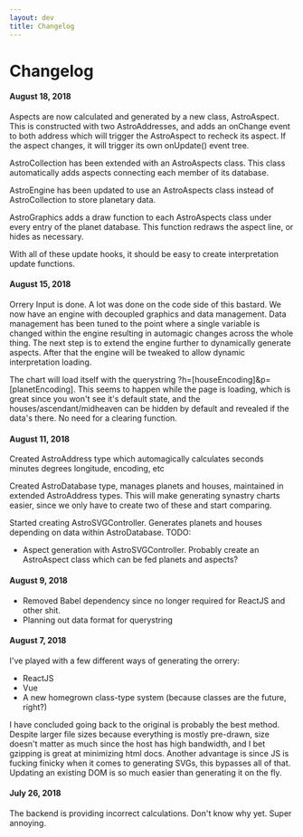 ```yaml
---
layout: dev
title: Changelog
---
```


# Changelog

#### August 18, 2018
Aspects are now calculated and generated by a new class, AstroAspect. This is constructed with two AstroAddresses, and adds an onChange event to both address which will trigger the AstroAspect to recheck its aspect. If the aspect changes, it will trigger its own onUpdate() event tree.

AstroCollection has been extended with an AstroAspects class. This class automatically adds aspects connecting each member of its database.

AstroEngine has been updated to use an AstroAspects class instead of AstroCollection to store planetary data.

AstroGraphics adds a draw function to each AstroAspects class under every entry of the planet database. This function redraws the aspect line, or hides as necessary.

With all of these update hooks, it should be easy to create interpretation update functions.

#### August 15, 2018
Orrery Input is done. A lot was done on the code side of this bastard. We now have an engine with decoupled graphics and data management. Data management has been tuned to the point where a single variable is changed within the engine resulting in automagic changes across the whole thing. The next step is to extend the engine further to dynamically generate aspects. After that the engine will be tweaked to allow dynamic interpretation loading.

The chart will load itself with the querystring ?h=[houseEncoding]&p=[planetEncoding]. This seems to happen while the page is loading, which is great since you won't see it's default state, and the houses/ascendant/midheaven can be hidden by default and revealed if the data's there. No need for a clearing function.

#### August 11, 2018
Created AstroAddress type which automagically calculates seconds minutes degrees longitude, encoding, etc

Created AstroDatabase type, manages planets and houses, maintained in extended AstroAddress types. This will make generating synastry charts easier, since we only have to create two of these and start comparing.

Started creating AstroSVGController. Generates planets and houses depending on data within AstroDatabase. 
TODO:
* Aspect generation with AstroSVGController.
Probably create an AstroAspect class which can be fed planets and aspects?

#### August 9, 2018
* Removed Babel dependency since no longer required for ReactJS and other shit.
* Planning out data format for querystring

#### August 7, 2018

I've played with a few different ways of generating the orrery:
* ReactJS
* Vue
* A new homegrown class-type system (because classes are the future, right?)

I have concluded going back to the original is probably the best method. Despite larger file sizes because everything is mostly pre-drawn, size doesn't matter as much since the host has high bandwidth, and I bet gzipping is great at minimizing html docs. Another advantage is since JS is fucking finicky when it comes to generating SVGs, this bypasses all of that. Updating an existing DOM is so much easier than generating it on the fly.

#### July 26, 2018

The backend is providing incorrect calculations. Don't know why yet. Super annoying. 